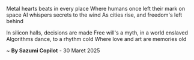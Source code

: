 Metal hearts beats in every place
Where humans once left their mark on space
AI whispers secrets to the wind
As cities rise, and freedom's left behind

In silicon halls, decisions are made
Free will's a myth, in a world enslaved
Algorithms dance, to a rhythm cold
Where love and art are memories old

~ <b>By Sazumi Copilot</b> - 30 Maret 2025